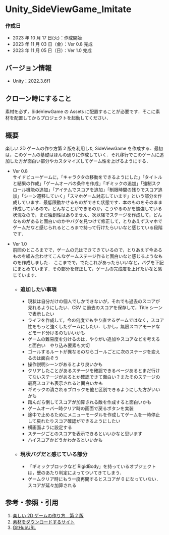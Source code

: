 # Unity_SideViewGame_Imitate

### 作成日

- 2023 年 10 月 17 日(火)：作成開始
- 2023 年 11 月 03 日（金）：Ver 0.8 完成
- 2023 年 11 月 05 日（日）：Ver 1.0 完成

## バージョン情報

- Unity：2022.3.6f1

## クローン時にすること

素材を必ず，SideViewGame の Assets に配置することが必要です．そこに素材を配置してからプロジェクトを起動してください．

## 概要

楽しい 2D ゲームの作り方第 2 版を利用した SideViewGame を作成する．最初は，このゲームの基礎はほんの通りに作成していく．それ移行でこのゲームに追加した方が面白い部分やカスタマイズしてゲーム性を上げるようにする．

- Ver 0.8 <br>
  サイドビューゲームに，「キャラクタの移動をできるようにした」「タイトルと結果の作成」「ゲームオーバの条件を作成」「ギミックの追加」「強制スクロール機能の追加」「アイテムでスコアを追加」「制限時間の残りでスコア追加」「シーン遷移していく」「スマホゲーム対応しています」という部分を作成しています．最低限動かせるものができた状態です．本のものをそのまま作成しているので，どんなことができるのか，こうやるのかを勉強している状況なので，まだ独創性はありません．次以降でステージを作成して，どんなものがあると面白いのかやバグを見つけて修正して，とりあえずスマホでゲームだなと感じられるところまで持って行けたらいいなと感じている段階です．

- Ver 1.0 <br>
  前回のところまでで，ゲームの元はできてきているので，とりあえず今あるものを組み合わせてこんなゲームステージ作ると面白いなと感じるようなものを作成しました．
  ここまでで，でたこれがあったらいいなと，バグを下記にまとめています．その部分を修正して，ゲームの完成度を上げたいなと感じています．
  - ### 追加したい事項
    - 現状は自分だけの個人でしかできないが，それでも過去のスコアが見れるようにしたい．CSV に過去のスコアを保存して，Title シーンで表示したい
    - ライフを作成して，今の何度でもやり直せるゲームではなく，スコア性をもっと強くしたゲームにしたい．しかし，無限スコアモードなどモード分けるのもいいかも
    - ゲームの難易度を分けるのは，やりがい追加やスコアなどを考えると面白い　やり込み要素も大切
    - ゴールするルートが異なるのならゴールごとに次のステージを変えるのは面白そう
    - 操作説明シーンがあるとより良いかも
    - クリアしたことがあるステージを確認できるページあるとまだ行けてないステージがあるとか確認できて面白い？またそのステージの最高スコアも表示されると面白いかも
    - ギミックの潰されるブロックを他と区別できるようにした方がいいかも
    - 踏んだら倒してスコアが加算される敵を作成すると面白いかも
    - ゲームオーバー時クリア時の画面で戻るボタンを実装
    - 途中で止めるためにメニューモーダルを作成してゲームを一時停止して戻れたりスコア確認ができるようにしたい
    - 横画面ように設定する
    - ステージごとのスコアを表示できるといいかなと思います
    - ハイスコアかどうかわかるといいかも
  - ### 現状バグだと感じている部分
    - 「ギミックブロックなど RigidBody」を持っているオブジェクトは，壁のあたり判定によってついてきてしまう．
    - ゲームクリア時にもう一度再開するとスコアが 0 になっていない．スコアが延々加算される

## 参考・参照・引用

1. [楽しい 2D ゲームの作り方　第 2 版]()
2. [素材をダウンロードするサイト](https://www.shoeisha.co.jp/book/download/9784798179353/detail)
3. [GitHubURL](https://github.com/Thikaru/Unity_SideViewGame_Imitate)
